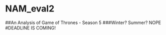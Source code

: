 # NAM_eval2
##An Analysis of Game of Thrones - Season 5
###Winter? Summer? NOPE
#DEADLINE IS COMING!
